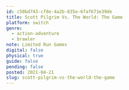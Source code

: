 ```yaml
---
id: c50bd743-cf8e-4a2b-835e-6faf671e39de
title: Scott Pilgrim Vs. The World: The Game
platform: switch
genre:
  - action-adventure
  - brawler
note: Limited Run Games
digital: false
physical: true
guide: false
pending: false
posted: 2021-04-21
slug: scott-pilgrim-vs-the-world-the-game
---
```

